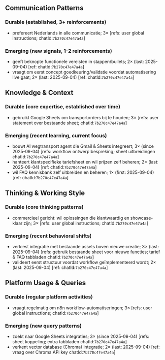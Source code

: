 ## Communication Patterns
### Durable (established, 3+ reinforcements)
- prefereert Nederlands in alle communicatie; 3× [refs: user global instructions; chatId:`7b270c47e47a4a`]

### Emerging (new signals, 1-2 reinforcements)
- geeft beknopte functionele vereisten in stappen/bullets; 2× (last: 2025-09-04) [ref: chatId:`7b270c47e47a4a`]
- vraagt om eerst concept goedkeuring/validatie voordat automatisering live gaat; 2× (last: 2025-09-04) [ref: chatId:`7b270c47e47a4a`]

## Knowledge & Context
### Durable (core expertise, established over time)
- gebruikt Google Sheets om transportorders bij te houden; 3× [refs: user statement over bestaande sheet; chatId:`7b270c47e47a4a`]

### Emerging (recent learning, current focus)
- bouwt AI wegtransport agent die Gmail & Sheets integreert; 3× (since 2025-09-04) [refs: workflow ontwerp bespreking; sheet uitbreidingen chatId:`7b270c47e47a4a`]
- hanteert klantspecifieke tariefsheet en wil prijzen zelf beheren; 2× (last: 2025-09-04) [ref: chatId:`7b270c47e47a4a`]
- wil FAQ kennisbank zelf uitbreiden en beheren; 1× (first: 2025-09-04) [ref: chatId:`7b270c47e47a4a`]

## Thinking & Working Style
### Durable (core thinking patterns)
- commercieel gericht: wil oplossingen die klantwaardig en showcase-klaar zijn; 3× [refs: user global instructions; chatId:`7b270c47e47a4a`]

### Emerging (recent behavioral shifts)
- verkiest integratie met bestaande assets boven nieuwe creatie; 3× (last: 2025-09-04) [refs: gebruik bestaande sheet voor nieuwe functies; tarief & FAQ tabbladen chatId:`7b270c47e47a4a`]
- valideert eerst structuur voordat workflow geïmplementeerd wordt; 2× (last: 2025-09-04) [ref: chatId:`7b270c47e47a4a`]

## Platform Usage & Queries
### Durable (regular platform activities)
- vraagt regelmatig om n8n workflow-automatiseringen; 3× [refs: user global instructions; chatId:`7b270c47e47a4a`]

### Emerging (new query patterns)
- zoekt naar Google Sheets integraties; 3× (since 2025-09-04) [refs: sheet koppeling; extra tabbladen chatId:`7b270c47e47a4a`]
- verkent vector database (Chroma) integratie; 2× (last: 2025-09-04) [ref: vraag over Chroma API key chatId:`7b270c47e47a4a`]